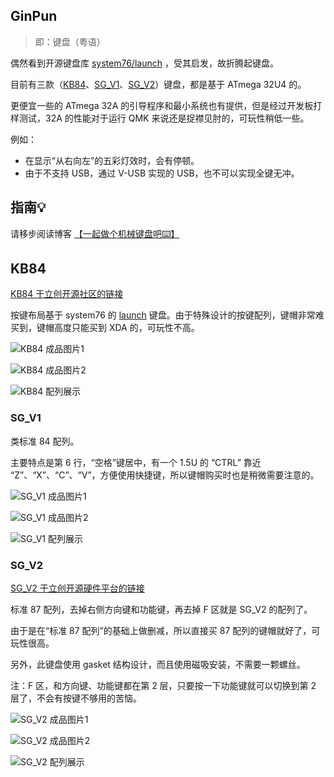 ## GinPun

> 即：键盘（粤语）

偶然看到开源键盘库 [system76/launch](https://github.com/system76/launch) ，受其启发，故折腾起键盘。

目前有三款（[KB84](kb84/)、[SG_V1](sg_v1/)、[SG_V2](sg_v2/)）键盘，都是基于 ATmega 32U4 的。

更便宜一些的 ATmega 32A 的引导程序和最小系统也有提供，但是经过开发板打样测试，32A 的性能对于运行 QMK 来说还是捉襟见肘的，可玩性稍低一些。

例如：

- 在显示“从右向左”的五彩灯效时，会有停顿。
- 由于不支持 USB，通过 V-USB 实现的 USB，也不可以实现全键无冲。

## 指南💡

请移步阅读博客 [【一起做个机械键盘吧⌨️】](https://lipk.org/blog/2023-02-10-Let-s-make-a-keyboard)

## KB84

[KB84 于立创开源社区的链接](https://oshwhub.com/lipk/keyboard_1)

按键布局基于 system76 的 [launch](https://system76.com/accessories/launch) 键盘。由于特殊设计的按键配列，键帽非常难买到，键帽高度只能买到 XDA 的，可玩性不高。

![KB84 成品图片1](kb84/1.%20成品图片/KB84-7.jpg)

![KB84 成品图片2](kb84/1.%20成品图片/KB84-6.jpg)

![KB84 配列展示](kb84/键盘设计文件/keyboard-Layer%200.jpg)

### SG_V1

类标准 84 配列。

主要特点是第 6 行，“空格”键居中，有一个 1.5U 的 “CTRL” 靠近 “Z”、“X”、“C”、“V”，方便使用快捷键，所以键帽购买时也是稍微需要注意的。

![SG_V1 成品图片1](sg_v1/1.%20成品图片/overhead-shot.jpg)

![SG_V1 成品图片2](sg_v1/1.%20成品图片/sg_v1%20(3).jpg)

![SG_V1 配列展示](sg_v1/键盘设计文件/SG84_V1.0_layout.jpg)

### SG_V2

[SG_V2 于立创开源硬件平台的链接](https://oshwhub.com/lipk/SG-61)

标准 87 配列，去掉右侧方向键和功能键，再去掉 F 区就是 SG_V2 的配列了。

由于是在“标准 87 配列”的基础上做删减，所以直接买 87 配列的键帽就好了，可玩性很高。

另外，此键盘使用 gasket 结构设计，而且使用磁吸安装，不需要一颗螺丝。

注：F 区，和方向键、功能键都在第 2 层，只要按一下功能键就可以切换到第 2 层了，不会有按键不够用的苦恼。

![SG_V2 成品图片1](sg_v2/1.%20成品图片/键盘成品图1.jpg)

![SG_V2 成品图片2](sg_v2/1.%20成品图片/键盘成品图2.jpg)

![SG_V2 配列展示](sg_v2/键盘设计文件/矩阵配列/sg2-0_61/sg2-0_61.jpg)
